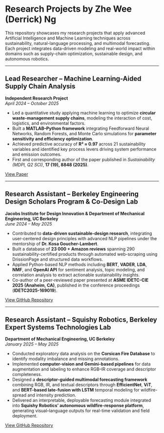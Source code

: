 # Research Projects by Zhe Wee (Derrick) Ng

This repository showcases my research projects that apply advanced Artificial Intelligence and Machine Learning techniques across sustainability, natural-language processing, and multimodal forecasting.  
Each project integrates data-driven modeling and real-world impact within domains such as supply-chain optimization, sustainable design, and autonomous robotics.

---

## Lead Researcher – Machine Learning-Aided Supply Chain Analysis  
**Independent Research Project**  
*April 2024 – October 2025*

- Led a quantitative study applying machine learning to optimize **circular waste-management supply chains**, modeling the interaction of cost, logistics, and environmental factors.  
- Built a **MATLAB–Python framework** integrating Feedforward Neural Networks, Random Forests, and Monte Carlo simulations for **parameter sensitivity and efficiency optimization**.  
- Achieved predictive accuracy of **R² ≈ 0.97** across 21 sustainability variables and identified key process levers driving system performance and emission outcomes.  
- First and corresponding author of the paper published in *Sustainability (MDPI, Q2 SCI)*, **17 (19), 8848 (2025)**.  

[View Paper](https://www.mdpi.com/2071-1050/17/19/8848)

---

## Research Assistant – Berkeley Engineering Design Scholars Program & Co-Design Lab  
**Jacobs Institute for Design Innovation & Department of Mechanical Engineering, UC Berkeley**  
*June 2024 – May 2025*

- Contributed to **data-driven sustainable-design research**, integrating user-centered design principles with advanced NLP pipelines under the mentorship of **Dr. Kosa Goucher-Lambert**.  
- Built a database of **23 000 + Amazon reviews** spanning 290 sustainability-certified products through automated web-scraping using DrissionPage and structured data workflows.  
- Applied Python-based NLP methods including **BERT**, **VADER**, **LDA**, **NMF**, and **OpenAI API** for sentiment analysis, topic modeling, and correlation analysis to extract actionable sustainability insights.  
- Co-author of a peer-reviewed paper presented at **ASME IDETC-CIE 2025 (Anaheim, CA)**, published in the conference proceedings (**IDETC2025-169019**).  

[View GitHub Repository](https://github.com/NGZheWee/NLP-DrivenSustainableDesign)

---

## Research Assistant – Squishy Robotics, Berkeley Expert Systems Technologies Lab  
**Department of Mechanical Engineering, UC Berkeley**  
*January 2025 – May 2025*

- Conducted exploratory data analysis on the **Corsican Fire Database** to identify modality imbalance and missing annotations.  
- Implemented **computer-vision and Gemini-based pipelines** for data augmentation and labeling to enhance RGB–IR coverage and descriptor completeness.  
- Designed a **descriptor-guided multimodal forecasting framework** combining RGB, IR, and textual descriptors through **EfficientNet**, **ViT**, and **BERT-based late-fusion with LSTM** temporal modeling for wildfire-spread and intensity prediction.  
- Delivered an interpretable, deployable forecasting module integrated into **Squishy Robotics’ autonomous wildfire-response platform**, generating visual–language outputs for real-time validation and field deployment.  

[View GitHub Repository](https://github.com/NGZheWee/SquishyWildfireMultimodalForecasting)
